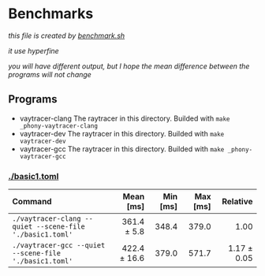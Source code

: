 # Benchmarks

*this file is created by [benchmark.sh](./benchmark.sh)*

*it use hyperfine*

*you will have different output, but I hope the mean difference between the programs will not change*

## Programs

- vaytracer-clang
  The raytracer in this directory. Builded with `make _phony-vaytracer-clang`
- vaytracer-dev
  The raytracer in this directory. Builded with `make vaytracer-dev`
- vaytracer-gcc
  The raytracer in this directory. Builded with `make _phony-vaytracer-gcc`

### [./basic1.toml](./basic1.toml)

| Command | Mean [ms] | Min [ms] | Max [ms] | Relative |
|:---|---:|---:|---:|---:|
| `./vaytracer-clang --quiet --scene-file './basic1.toml'` | 361.4 ± 5.8 | 348.4 | 379.0 | 1.00 |
| `./vaytracer-gcc --quiet --scene-file './basic1.toml'` | 422.4 ± 16.6 | 379.0 | 571.7 | 1.17 ± 0.05 |
